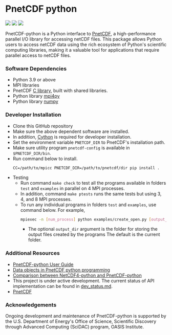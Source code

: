 # PnetCDF python
![](https://img.shields.io/badge/python-v3.9-blue)
![](https://img.shields.io/badge/tests%20passed-49-brightgreen)
![](https://readthedocs.org/projects/pnetcdf-python/badge/?version=latest)

PnetCDF-python is a Python interface to
[PnetCDF](https://parallel-netcdf.github.io/), a high-performance parallel I/O
library for accessing netCDF files.
This package allows Python users to access netCDF data using the rich ecosystem
of Python's scientific computing libraries, making it a valuable tool for
applications that require parallel access to netCDF files.

### Software Dependencies
* Python 3.9 or above
* MPI libraries
* PnetCDF [C library](https://github.com/Parallel-netCDF/PnetCDF), built with shared libraries.
* Python library [mpi4py](https://mpi4py.readthedocs.io/en/stable/install.html)
* Python library [numpy](http://www.numpy.org/)

### Developer Installation
* Clone this GitHub repository
* Make sure the above dependent software are installed.
* In addition, [Cython](http://cython.org/) is required for developer
  installation.
* Set the environment variable `PNETCDF_DIR` to PnetCDF's installation path.
* Make sure utility program `pnetcdf-config` is available in `$PNETCDF_DIR/bin`.
* Run command below to install.
  ```
  CC=/path/to/mpicc PNETCDF_DIR=/path/to/pnetcdf/dir pip install .
  ```
* Testing
  + Run command `make check` to test all the programs available in folders
    `test` and `examples` in parallel on 4 MPI processes.
  + In addition, command `make ptests` runs the same tests but using 3, 4, and
    8 MPI processes.
  + To run any individual programs in folders `test` and `examples`, use
    command below. For example,
    ```sh
    mpiexec -n [num_process] python examples/create_open.py [output_dir]
    ```
    * The optional `output_dir` argument is the folder for storing the output
      files created by the programs The default is the current folder.

### Additional Resources
* [PnetCDF-python User Guide](https://pnetcdf-python.readthedocs.io/en/latest/)
* [Data objects in PnetCDF python programming](docs/pnetcdf_objects.md)
* [Comparison between NetCDF4-python and PnetCDF-python](docs/nc4_vs_pnetcdf.md)
* This project is under active development. The current status of API
  implementation can be found in [dev_status.md](docs/dev_status.md).
* [PnetCDF](https://parallel-netcdf.github.io/)

### Acknowledgements
Ongoing development and maintenance of PnetCDF-python is supported by the U.S.
Department of Energy's Office of Science, Scientific Discovery through Advanced
Computing (SciDAC) program, OASIS Institute.

